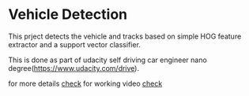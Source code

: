 # Vehicle Detection

This prject detects the vehicle and tracks based on simple HOG feature extractor and a support vector classifier.

This is done as part of udacity self driving car engineer nano degree(https://www.udacity.com/drive).

for more details [check](https://github.com/sumanth-nirmal/VehicleDetection/blob/master/writeup_report.md)
for working video [check](https://www.youtube.com/watch?v=8u36mS0113o&feature=youtu.be)
